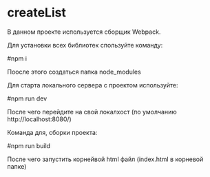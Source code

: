 # createList

В данном проекте используется сборщик Webpack.

Для установки всех библиотек спользуйте команду:

#npm i

Поосле этого создаться папка node_modules

Для старта локального сервера с проектом используйте:

#npm run dev

После чего перейдите на свой локалхост (по умолчанию http://localhost:8080/)

Команда для, сборки проекта:

#npm run build

После чего запустить корнейвой html файл (index.html в корневой папке)
